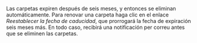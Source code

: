 Las carpetas expiren después de seis meses, y entonces se eliminan automáticamente. Para renovar una carpeta haga clic en el enlace *Reestablecer la fecha de caducidad*, que prorrogará la fecha de expiración seis meses más. En todo caso, recibirá una notificación per correu antes que se eliminen las carpetas.

